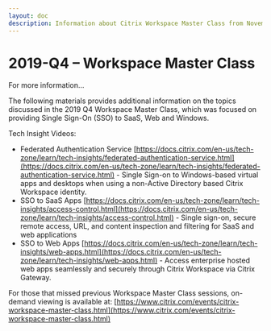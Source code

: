 ```yaml
---
layout: doc
description: Information about Citrix Workspace Master Class from November 2019 (SSO by Dan Feller and Martin Zugec)
---
```


# 2019-Q4 – Workspace Master Class

For more information…

The following materials provides additional information on the topics discussed in the 2019 Q4 Workspace Master Class, which was focused on providing Single Sign-On (SSO) to SaaS, Web and Windows.

Tech Insight Videos:

- Federated Authentication Service [https://docs.citrix.com/en-us/tech-zone/learn/tech-insights/federated-authentication-service.html](https://docs.citrix.com/en-us/tech-zone/learn/tech-insights/federated-authentication-service.html) - Single Sign-on to Windows-based virtual apps and desktops when using a non-Active Directory based Citrix Workspace identity.
- SSO to SaaS Apps [https://docs.citrix.com/en-us/tech-zone/learn/tech-insights/access-control.html](https://docs.citrix.com/en-us/tech-zone/learn/tech-insights/access-control.html) - Single sign-on, secure remote access, URL, and content inspection and filtering for SaaS and web applications
- SSO to Web Apps [https://docs.citrix.com/en-us/tech-zone/learn/tech-insights/web-apps.html](https://docs.citrix.com/en-us/tech-zone/learn/tech-insights/web-apps.html) - Access enterprise hosted web apps seamlessly and securely through Citrix Workspace via Citrix Gateway.

For those that missed previous Workspace Master Class sessions, on-demand viewing is available at: [https://www.citrix.com/events/citrix-workspace-master-class.html](https://www.citrix.com/events/citrix-workspace-master-class.html)